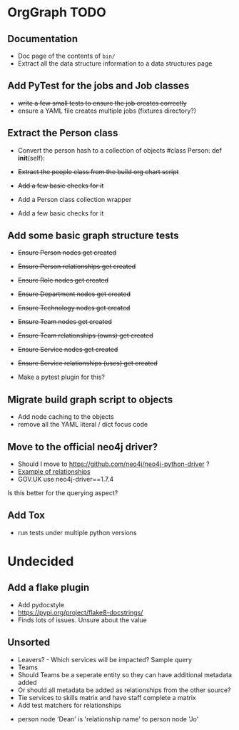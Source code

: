 # OrgGraph TODO

## Documentation

  * Doc page of the contents of `bin/`
  * Extract all the data structure information to a data structures page

## Add PyTest for the jobs and Job classes

 * ~~write a few small tests to ensure the job creates correctly~~
 * ensure a YAML file creates multiple jobs (fixtures directory?)

## Extract the Person class

 * Convert the person hash to a collection of objects #class Person: def __init__(self):
 * ~~Extract the people class from the build org chart script~~
 * ~~Add a few basic checks for it~~

 * Add a Person class collection wrapper
 * Add a few basic checks for it

## Add some basic graph structure tests

 * ~~Ensure Person nodes get created~~
 * ~~Ensure Person relationships get created~~

 * ~~Ensure Role nodes get created~~
 * ~~Ensure Department nodes get created~~
 * ~~Ensure Technology nodes get created~~

 * ~~Ensure Team nodes get created~~
 * ~~Ensure Team relationships (owns) get created~~

 * ~~Ensure Service nodes get created~~
 * ~~Ensure Service relationships (uses) get created~~

 * Make a pytest plugin for this?

## Migrate build graph script to objects

 * Add node caching to the objects
 * remove all the YAML literal / dict focus code

## Move to the official neo4j driver?

 * Should I move to https://github.com/neo4j/neo4j-python-driver ?
  * [Example of relationships](https://github.com/neo4j/neo4j-python-driver/blob/963936fab6216840c63877114150426badde97cb/tests/examples/pass_bookmarks_example.py)
 * GOV.UK use neo4j-driver==1.7.4

Is this better for the querying aspect?

## Add Tox

 * run tests under multiple python versions

# Undecided

## Add a flake plugin

 * Add pydocstyle
 * https://pypi.org/project/flake8-docstrings/
 * Finds lots of issues. Unsure about the value

## Unsorted

 * Leavers? - Which services will be impacted? Sample query
 * Teams
  * Should Teams be a seperate entity so they can have additional metadata added
  * Or should all metadata be added as relationships from the other source?
 * Tie services to skills matrix and have staff complete a matrix
 * Add test matchers for relationships
  - person node 'Dean' is 'relationship name' to person node 'Jo'
